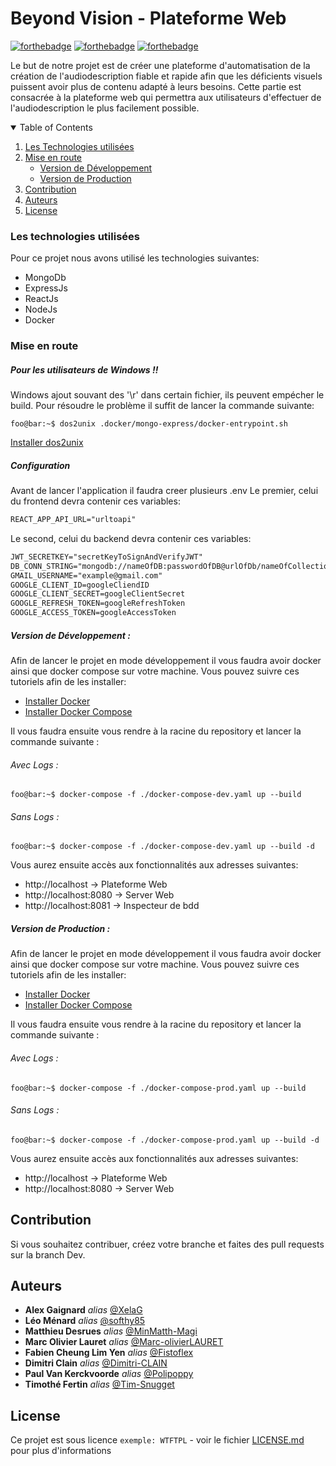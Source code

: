 # Beyond Vision - Plateforme Web

[![forthebadge](http://forthebadge.com/images/badges/built-with-love.svg)](http://forthebadge.com) [![forthebadge](https://forthebadge.com/images/badges/made-with-javascript.svg)](https://forthebadge.com) [![forthebadge](http://forthebadge.com/images/badges/powered-by-electricity.svg)](http://forthebadge.com)

Le but de notre projet est de créer une plateforme d'automatisation de la création de l'audiodescription fiable et rapide afin que les déficients visuels puissent avoir plus de contenu adapté à leurs besoins.
Cette partie est consacrée à la plateforme web qui permettra aux utilisateurs d'effectuer de l'audiodescription le plus facilement possible.

<!-- TABLE OF CONTENTS -->
<details open="open">
  <summary>Table of Contents</summary>
  <ol>
    <li>
      <a href="#les-technologies-utilisées">Les Technologies utilisées</a>
    <li>
      <a href="#getting-started">Mise en route</a>
      <ul>
        <li><a href="#version-de-développement">Version de Développement</a></li>
        <li><a href="#version-de-production">Version de Production</a></li>
      </ul>
    </li>
    <li><a href="#contribution">Contribution</a></li>
    <li><a href="#auteurs">Auteurs</a></li>
    <li><a href="#license">License</a></li>
  </ol>
</details>

### Les technologies utilisées

Pour ce projet nous avons utilisé les technologies suivantes:

- MongoDb
- ExpressJs
- ReactJs
- NodeJs
- Docker

### Mise en route

##### Pour les utilisateurs de Windows !!

Windows ajout souvant des '\r' dans certain fichier, ils peuvent empécher le build.
Pour résoudre le problème il suffit de lancer la commande suivante:

```console
foo@bar:~$ dos2unix .docker/mongo-express/docker-entrypoint.sh
```

[Installer dos2unix](https://tech.gamuza.fr/dos2unix-l-utilitaire-pour-reformater-les-fichiers-textes-generes-sous-windows.html)

##### Configuration

Avant de lancer l'application il faudra creer plusieurs .env
Le premier, celui du frontend devra contenir ces variables:

```txt
REACT_APP_API_URL="urltoapi"
```

Le second, celui du backend devra contenir ces variables:

```txt
JWT_SECRETKEY="secretKeyToSignAndVerifyJWT"
DB_CONN_STRING="mongodb://nameOfDB:passwordOfDB@urlOfDb/nameOfCollection"
GMAIL_USERNAME="example@gmail.com"
GOOGLE_CLIENT_ID=googleCliendID
GOOGLE_CLIENT_SECRET=googleClientSecret
GOOGLE_REFRESH_TOKEN=googleRefreshToken
GOOGLE_ACCESS_TOKEN=googleAccessToken
```

##### Version de Développement :

Afin de lancer le projet en mode développement il vous faudra avoir docker ainsi que docker compose sur votre machine.
Vous pouvez suivre ces tutoriels afin de les installer:

- [Installer Docker](https://docs.docker.com/get-docker/)
- [Installer Docker Compose](https://docs.docker.com/compose/install/)

Il vous faudra ensuite vous rendre à la racine du repository et lancer la commande suivante :

###### Avec Logs :

```console
foo@bar:~$ docker-compose -f ./docker-compose-dev.yaml up --build
```

###### Sans Logs :

```console
foo@bar:~$ docker-compose -f ./docker-compose-dev.yaml up --build -d
```

Vous aurez ensuite accès aux fonctionnalités aux adresses suivantes:

- http://localhost → Plateforme Web
- http://localhost:8080 → Server Web
- http://localhost:8081 → Inspecteur de bdd

##### Version de Production :

Afin de lancer le projet en mode développement il vous faudra avoir docker ainsi que docker compose sur votre machine.
Vous pouvez suivre ces tutoriels afin de les installer:

- [Installer Docker](https://docs.docker.com/get-docker/)
- [Installer Docker Compose](https://docs.docker.com/compose/install/)

Il vous faudra ensuite vous rendre à la racine du repository et lancer la commande suivante :

###### Avec Logs :

```console
foo@bar:~$ docker-compose -f ./docker-compose-prod.yaml up --build
```

###### Sans Logs :

```console
foo@bar:~$ docker-compose -f ./docker-compose-prod.yaml up --build -d
```

Vous aurez ensuite accès aux fonctionnalités aux adresses suivantes:

- http://localhost → Plateforme Web
- http://localhost:8080 → Server Web

## Contribution

Si vous souhaitez contribuer, créez votre branche et faites des pull requests sur la branch Dev.

## Auteurs

- **Alex Gaignard** _alias_ [@XelaG](https://github.com/XelaG)
- **Léo Ménard** _alias_ [@softhy85](https://github.com/softhy85)
- **Matthieu Desrues** _alias_ [@MinMatth-Magi](https://github.com/MinMatth-Magi)
- **Marc Olivier Lauret** _alias_ [@Marc-olivierLAURET](https://github.com/Marc-olivierLAURET)
- **Fabien Cheung Lim Yen** _alias_ [@Fistoflex](https://github.com/Fistoflex)
- **Dimitri Clain** _alias_ [@Dimitri-CLAIN](https://github.com/Dimitri-CLAIN)
- **Paul Van Kerckvoorde** _alias_ [@Polipoppy](https://github.com/Polipoppy)
- **Timothé Fertin** _alias_ [@Tim-Snugget](https://github.com/Tim-Snugget)

## License

Ce projet est sous licence `exemple: WTFTPL` - voir le fichier [LICENSE.md](LICENSE.md) pour plus d'informations
